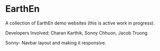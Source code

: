 # EarthEn

A collection of EarthEn demo websites (this is active work in progress).
<div>
Developers Involved: Charan Karthik, Sonny Chhuon, Jacob Truong
</div>


Sonny- Navbar layout and making it responsive.

